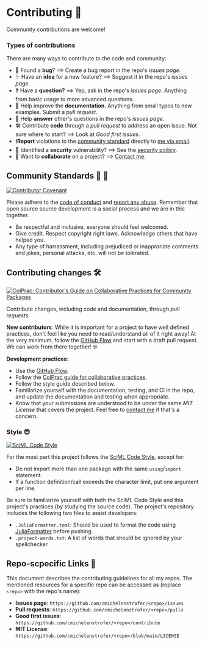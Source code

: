 # Contributing 🎊
Community contributions are welcome!

### Types of contributions
There are many ways to contribute to the code and community:
  - 🐛 Found a **bug**? ==> Create a bug report in the repo's *issues page*.
  - ✨ Have an **idea** for a new feature? ==> Suggest it in the repo's *issues page*.
  - ❓ Have a **question?** ==> Yep, ask in the repo's *issues page*. Anything from basic usage to more advanced questions.
  - 📜 Help improve the **documentation**. Anything from small typos to new examples. Submit a *pull request*.
  - 💬 Help **answer** other's questions in the repo's *issues page*.
  - 🛠 Contribute **code** through a *pull request* to address an open issue. Not sure where to start? ==> Look at *Good first issues*. 
  - ❗**Report** violations to the [community standard](CODE_OF_CONDUCT.md) directly to [me via email](mailto:c.michelen.strofer@gmail.com?subject=[GitHub]%20Community%20Violation). 
  - 🚨 Identified a **security** vulnerability? ==> See the [security poilicy](/security). 
  - 👯 Want to **collaborate** on a project? ==> [Contact me](mailto:c.michelen.strofer@gmail.com).

## Community Standards 🌱 💜

[![Contributor Covenant](https://img.shields.io/badge/Contributor%20Covenant-2.1-4baaaa.svg)](code_of_conduct.md)

Please adhere to the [code of conduct](CODE_OF_CONDUCT.md) and [report any abuse](mailto:c.michelen.strofer@gmail.com). 
Remember that open source source development is a social process and we are in this together. 
  - Be respectful and inclusive, everyone should feel welcomed. 
  - Give credit. Respect copyright right laws. Acknowledge others that have helped you. 
  - Any type of harrassment, including prejudiced or inapproriate comments and jokes, personal attacks, etc. will not be tolerated. 

## Contributing changes 🛠️

[![ColPrac: Contributor's Guide on Collaborative Practices for Community Packages](https://img.shields.io/badge/ColPrac-Contributor's%20Guide-blueviolet)](https://github.com/SciML/ColPrac) 

Contribute changes, including code and documentation, through *pull requests*. 

**New contributors**:
While it is important for a project to have well defined practices, don't feel like you need to read/understand all of it right away! 
At the very minimum, follow the [GitHub Flow](https://docs.github.com/en/get-started/quickstart/github-flow) and start with a draft pull request. We can work from there together! 🤓

**Development practices**:  
  - Use the [GitHub Flow](https://docs.github.com/en/get-started/quickstart/github-flow). 
  - Follow the [ColPrac guide for collaborative practices](https://docs.sciml.ai/ColPrac/stable/).
  - Follow the style guide described below.
  - Familiarize yourself with the documentation, testing, and CI in the repo, and update the documentation and testing when appropriate. 
  - Know that your submissions are understood to be under the same *MIT License* that covers the project. Feel free to [contact me](mailto:c.michelen.strofer@gmail.com) if that's a concern. 

### Style 😎
[![SciML Code Style](https://img.shields.io/static/v1?label=code%20style&message=SciML&color=9558b2&labelColor=389826)](https://github.com/SciML/SciMLStyle)

For the most part this project follows the [SciML Code Style](https://docs.sciml.ai/SciMLStyle/stable/), except for:

  - Do not import more than one package with the same `using`/`import` statement.
  - If a function definition/call exceeds the character limit, put one argument per line. 

Be sure to familiarize yourself with both the SciML Code Style and this project's practices (by studying the source code).
The project's repository includes the following two files to assist developers:

  - `.JuliaFormatter.toml`: Should be used to format the code using [JuliaFormatter](https://domluna.github.io/JuliaFormatter.jl/stable/) before pushing.
  - `.project-words.txt`: A list of words that should be ignored by your spellchecker. 

## Repo-scpecific Links 🔗
This document describes the contributing guidelines for all my repos. The mentioned resources for a specific repo can be accessed as (replace `<repo>` with the repo's name): 
  - **Issues page**: `https://github.com/cmichelenstrofer/<repo>/issues`
  - **Pull requests**: `https://github.com/cmichelenstrofer/<repo>/pulls`
  - **Good first issues**: `https://github.com/cmichelenstrofer/<repo>/contribute`
  - **MIT License**: `https://github.com/cmichelenstrofer/<repo>/blob/main/LICENSE`
